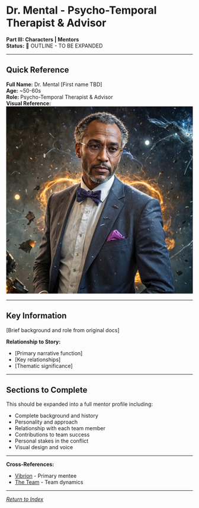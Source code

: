 # Dr. Mental - Psycho-Temporal Therapist & Advisor

**Part III: Characters | Mentors**  
**Status:** 📝 OUTLINE - TO BE EXPANDED

---

## Quick Reference

**Full Name:** Dr. Mental [First name TBD]  
**Age:** ~50-60s  
**Role:** Psycho-Temporal Therapist & Advisor  
**Visual Reference:** ![Dr. Mental](/assets/character_portraits/Dr._Mental.jpg)

---

## Key Information

[Brief background and role from original docs]

**Relationship to Story:**
- [Primary narrative function]
- [Key relationships]
- [Thematic significance]

---

## Sections to Complete

This should be expanded into a full mentor profile including:
- Complete background and history
- Personality and approach
- Relationship with each team member
- Contributions to team success
- Personal stakes in the conflict
- Visual design and voice

---

**Cross-References:**
- [Vibrion](../Heroes/Vibrion.md) - Primary mentee
- [The Team](../../05_Factions/TheTeam.md) - Team dynamics

---

*[Return to Index](../../00_INDEX.md)*
